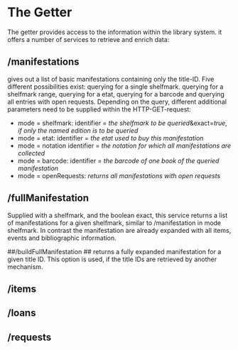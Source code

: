 # The Getter #

The getter provides access to the information within the library system. it offers a number of services to retrieve and enrich data:

## /manifestations ##
gives out a list of basic manifestations containing only the title-ID. Five different possibilities exist: querying for a single shelfmark. querying for a shelfmark range, querying for a etat, querying for a barcode and querying all entries with open requests. Depending on the query, different additional parameters need to be supplied within the HTTP-GET-request:
 
- mode = shelfmark: identifier = *the shelfmark to be queried*&exact=*true, if only the named edition is to be queried*
- mode = etat: identifier = *the etat used to buy this manifestation*
- mode = notation identifier = *the notation for which all manifestations are collected*
- mode = barcode: identifier = *the barcode of one book of the queried manifestation*
- mode = openRequests: *returns all manifestations with open requests*

## /fullManifestation ##
Supplied with a shelfmark, and the boolean exact, this service returns a list of manifestations for a given shelfmark, similar to /manifestation in mode shelfmark. In contrast the manifestation are already expanded with all items, events and bibliographic information. 

##/buildFullManifestation ##
returns a fully expanded manifestation for a given title ID. This option is used, if the title IDs are retrieved by another mechanism.

## /items ##

## /loans ###

## /requests ##